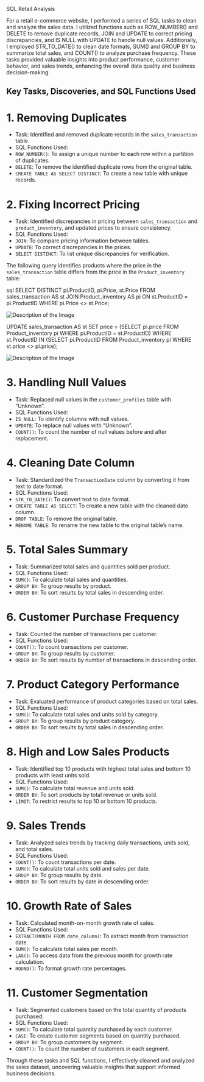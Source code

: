 SQL Retail Analysis

For a retail e-commerce website, I performed a series of SQL tasks to clean and analyze the sales data. I utilized functions such as ROW_NUMBER() and DELETE to remove duplicate records, JOIN and UPDATE to correct pricing discrepancies, and IS NULL with UPDATE to handle null values. Additionally, I employed STR_TO_DATE() to clean date formats, SUM() and GROUP BY to summarize total sales, and COUNT() to analyze purchase frequency. These tasks provided valuable insights into product performance, customer behavior, and sales trends, enhancing the overall data quality and business decision-making.
## Key Tasks, Discoveries, and SQL Functions Used

 # 1.  Removing Duplicates 
-  Task:  Identified and removed duplicate records in the `sales_transaction` table.
-  SQL Functions Used: 
  - `ROW_NUMBER()`: To assign a unique number to each row within a partition of duplicates.
  - `DELETE`: To remove the identified duplicate rows from the original table.
  - `CREATE TABLE AS SELECT DISTINCT`: To create a new table with unique records.

 # 2.  Fixing Incorrect Pricing 
-  Task:  Identified discrepancies in pricing between `sales_transaction` and `product_inventory`, and updated prices to ensure consistency.
-  SQL Functions Used: 
  - `JOIN`: To compare pricing information between tables.
  - `UPDATE`: To correct discrepancies in the prices.
  - `SELECT DISTINCT`: To list unique discrepancies for verification.


The following query identifies products where the price in the `sales_transaction` table differs from the price in the `Product_inventory` table:

sql
SELECT DISTINCT pi.ProductID, pi.Price, st.Price 
FROM sales_transaction AS st 
JOIN Product_inventory AS pi 
ON st.ProductID = pi.ProductID
WHERE pi.Price <> st.Price;


![Description of the Image](/Users/tkarora/Desktop/1.png)



UPDATE sales_transaction AS st
SET price = (SELECT pi.price 
             FROM Product_inventory pi 
             WHERE pi.ProductID = st.ProductID)
WHERE st.ProductID IN 
    (SELECT pi.ProductID 
     FROM Product_inventory pi 
     WHERE st.price <> pi.price);

![Description of the Image](/Users/tkarora/Desktop/2.png)




 # 3.  Handling Null Values 
-  Task:  Replaced null values in the `customer_profiles` table with “Unknown”.
-  SQL Functions Used: 
  - `IS NULL`: To identify columns with null values.
  - `UPDATE`: To replace null values with “Unknown”.
  - `COUNT()`: To count the number of null values before and after replacement.

 # 4.  Cleaning Date Column 
-  Task:  Standardized the `TransactionDate` column by converting it from text to date format.
-  SQL Functions Used: 
  - `STR_TO_DATE()`: To convert text to date format.
  - `CREATE TABLE AS SELECT`: To create a new table with the cleaned date column.
  - `DROP TABLE`: To remove the original table.
  - `RENAME TABLE`: To rename the new table to the original table’s name.

 # 5.  Total Sales Summary 
-  Task:  Summarized total sales and quantities sold per product.
-  SQL Functions Used: 
  - `SUM()`: To calculate total sales and quantities.
  - `GROUP BY`: To group results by product.
  - `ORDER BY`: To sort results by total sales in descending order.

 # 6.  Customer Purchase Frequency 
-  Task:  Counted the number of transactions per customer.
-  SQL Functions Used: 
  - `COUNT()`: To count transactions per customer.
  - `GROUP BY`: To group results by customer.
  - `ORDER BY`: To sort results by number of transactions in descending order.

 # 7.  Product Category Performance 
-  Task:  Evaluated performance of product categories based on total sales.
-  SQL Functions Used: 
  - `SUM()`: To calculate total sales and units sold by category.
  - `GROUP BY`: To group results by product category.
  - `ORDER BY`: To sort results by total sales in descending order.

 # 8.  High and Low Sales Products 
-  Task:  Identified top 10 products with highest total sales and bottom 10 products with least units sold.
-  SQL Functions Used: 
  - `SUM()`: To calculate total revenue and units sold.
  - `ORDER BY`: To sort products by total revenue or units sold.
  - `LIMIT`: To restrict results to top 10 or bottom 10 products.

 # 9.  Sales Trends 
-  Task:  Analyzed sales trends by tracking daily transactions, units sold, and total sales.
-  SQL Functions Used: 
  - `COUNT()`: To count transactions per date.
  - `SUM()`: To calculate total units sold and sales per date.
  - `GROUP BY`: To group results by date.
  - `ORDER BY`: To sort results by date in descending order.

 # 10.  Growth Rate of Sales 
-  Task:  Calculated month-on-month growth rate of sales.
-  SQL Functions Used: 
  - `EXTRACT(MONTH FROM date_column)`: To extract month from transaction date.
  - `SUM()`: To calculate total sales per month.
  - `LAG()`: To access data from the previous month for growth rate calculation.
  - `ROUND()`: To format growth rate percentages.

 # 11.  Customer Segmentation 
-  Task:  Segmented customers based on the total quantity of products purchased.
-  SQL Functions Used: 
  - `SUM()`: To calculate total quantity purchased by each customer.
  - `CASE`: To create customer segments based on quantity purchased.
  - `GROUP BY`: To group customers by segment.
  - `COUNT()`: To count the number of customers in each segment.

Through these tasks and SQL functions, I effectively cleaned and analyzed the sales dataset, uncovering valuable insights that support informed business decisions.

